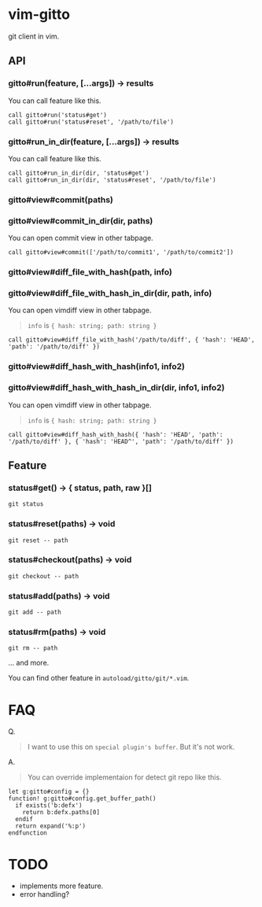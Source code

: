 # vim-gitto
git client in vim.

## API

### gitto#run(feature, [...args]) -> results
You can call feature like this.

```
call gitto#run('status#get')
call gitto#run('status#reset', '/path/to/file')
```

### gitto#run_in_dir(feature, [...args]) -> results
You can call feature like this.

```
call gitto#run_in_dir(dir, 'status#get')
call gitto#run_in_dir(dir, 'status#reset', '/path/to/file')
```

### gitto#view#commit(paths)
### gitto#view#commit_in_dir(dir, paths)
You can open commit view in other tabpage.

```
call gitto#view#commit(['/path/to/commit1', '/path/to/commit2'])
```

### gitto#view#diff_file_with_hash(path, info)
### gitto#view#diff_file_with_hash_in_dir(dir, path, info)
You can open vimdiff view in other tabpage.

> `info` is `{ hash: string; path: string }`

```
call gitto#view#diff_file_with_hash('/path/to/diff', { 'hash': 'HEAD', 'path': '/path/to/diff' })
```

### gitto#view#diff_hash_with_hash(info1, info2)
### gitto#view#diff_hash_with_hash_in_dir(dir, info1, info2)
You can open vimdiff view in other tabpage.

> `info` is `{ hash: string; path: string }`

```
call gitto#view#diff_hash_with_hash({ 'hash': 'HEAD', 'path': '/path/to/diff' }, { 'hash': 'HEAD^', 'path': '/path/to/diff' })
```

## Feature

### status#get() -> { status, path, raw }[]
`git status`

### status#reset(paths) -> void
`git reset -- path`

### status#checkout(paths) -> void
`git checkout -- path`


### status#add(paths) -> void
`git add -- path`

### status#rm(paths) -> void
`git rm -- path`

... and more.

You can find other feature in `autoload/gitto/git/*.vim`.

# FAQ

Q.
> I want to use this on `special plugin's buffer`. But it's not work.

A.
> You can override implementaion for detect git repo like this.
```
let g:gitto#config = {}
function! g:gitto#config.get_buffer_path()
  if exists('b:defx')
    return b:defx.paths[0]
  endif
  return expand('%:p')
endfunction
```
# TODO
- implements more feature.
- error handling?

